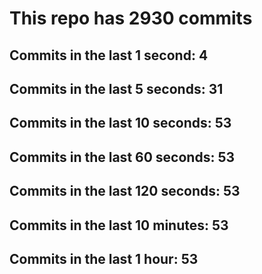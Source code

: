 # This repo has 2930 commits

## Commits in the last 1 second: 4
## Commits in the last 5 seconds: 31
## Commits in the last 10 seconds: 53
## Commits in the last 60 seconds: 53
## Commits in the last 120 seconds: 53
## Commits in the last 10 minutes: 53
## Commits in the last 1 hour: 53

